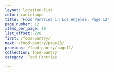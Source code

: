 ```yaml
---
layout: location-list
color: canteloupe
title: 'Food Pantries in Los Angeles, Page 12'
page_number: 12
items_per_page: 20
list_offset: 220
first: /food-pantry/
next: /food-pantry/page13/
previous: /food-pantry/page11/
collection: food-pantry
category: Food Pantries

---
```

